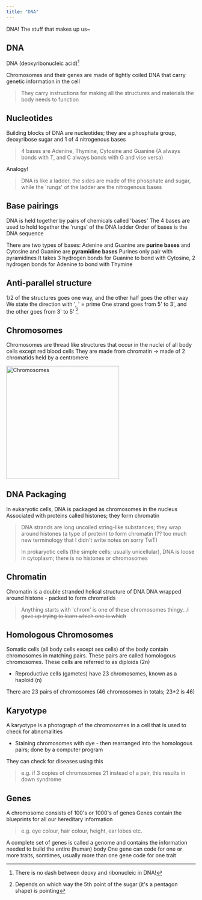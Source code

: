 ```yaml
---
title: "DNA"
---
```

DNA! The stuff that makes up us~


## DNA
DNA (deoxyribonucleic acid)[^1]

Chromosomes and their genes are made of tightly coiled DNA that carry genetic information in the cell
>They carry instructions for making all the structures and materials the body needs to function

## Nucleotides
Building blocks of DNA are nucleotides; they are a phosphate group, deoxyribose sugar and 1 of 4 nitrogenous bases
>4 bases are Adenine, Thymine, Cytosine and Guanine (A always bonds with T, and C always bonds with G and vise versa)


Analogy!
>DNA is like a ladder, the sides are made of the phosphate and sugar, while the 'rungs' of the ladder are the nitrogenous bases

## Base pairings
DNA is held together by pairs of chemicals called 'bases'
The 4 bases are used to hold together the 'rungs' of the DNA ladder
Order of bases is the DNA sequence

There are two types of bases: Adenine and Guanine are **purine bases** and Cytosine and Guanine are **pyramidine bases**
Purines only pair with pyramidines
It takes 3 hydrogen bonds for Guanine to bond with Cytosine, 2 hydrogen bonds for Adenine to bond with Thymine

## Anti-parallel structure
1/2 of the structures goes one way, and the other half goes the other way
We state the direction with ', ' = prime
One strand goes from 5' to 3', and the other goes from 3' to 5' [^2]


## Chromosomes
Chromosomes are thread like structures that occur in the nuclei of all body cells except red blood cells
They are made from chromatin -> made of 2 chromatids held by a centromere

<image src="/wanderer-archive/assets/images/chromosomes-diagram.png" alt="Chromosomes" width=300px />

## DNA Packaging
In eukaryotic cells, DNA is packaged as chromosomes in the nucleus
Associated with proteins called histones; they form chromatin
>DNA strands are long uncoiled string-like substances; they wrap around histones (a type of protein) to form chromatin (?? too much new terminology that I didn't write notes on sorry TwT)
>
>In prokaryotic cells (the simple cells; usually unicellular), DNA is loose in cytoplasm; there is no histones or chromosomes

## Chromatin
Chromatin is a double stranded helical structure of DNA
DNA wrapped around histone - packed to form chromatids 
>Anything starts with 'chrom' is one of these chromosomes thingy...~~I gave up trying to learn which one is which~~

## Homologous Chromosomes
Somatic cells (all body cells except sex cells) of the body contain chromosomes in matching pairs. These pairs are called homologous chromosomes.
These cells are referred to as diploids (2n)
- Reproductive cells (gametes) have 23 chromosomes, known as a haploid (n)

There are 23 pairs of chromosomes (46 chromosomes in totals; 23*2 is 46)

## Karyotype 
A karyotype is a photograph of the chromosomes in a cell that is used to check for abnomalities
- Staining chromosomes with dye - then rearranged into the homologous pairs; done by a computer program

They can check for diseases using this
>e.g. if 3 copies of chromosomes 21 instead of a pair, this results in down syndrome

## Genes
A chromosome consists of 100's or 1000's of genes
Genes contain the blueprints for all our hereditary information
>e.g. eye colour, hair colour, height, ear lobes etc.

A complete set of genes is called a genome and contains the information needed to build the entire (human) body
One gene can code for one or more traits, somtimes, usually more than one gene code for one trait




[^1]: There is no dash between deoxy and ribonucleic in DNA!
[^2]: Depends on which way the 5th point of the sugar (it's a pentagon shape) is pointing
